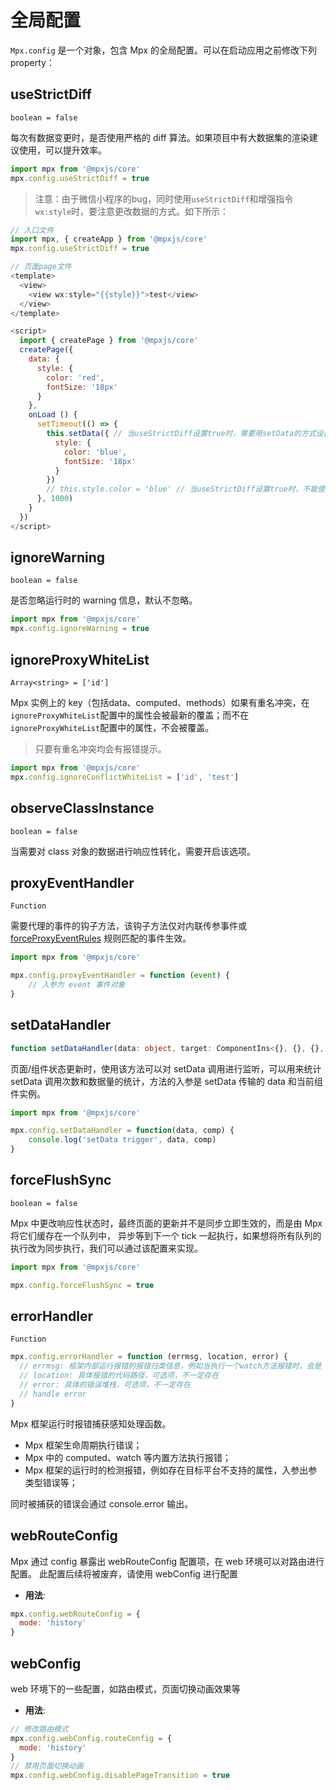 
# 全局配置

`Mpx.config` 是一个对象，包含 Mpx 的全局配置。可以在启动应用之前修改下列 property：

## useStrictDiff

`boolean = false`

每次有数据变更时，是否使用严格的 diff 算法。如果项目中有大数据集的渲染建议使用，可以提升效率。

``` javascript
import mpx from '@mpxjs/core'
mpx.config.useStrictDiff = true
```

> 注意：由于微信小程序的bug，同时使用`useStrictDiff`和增强指令`wx:style`时，要注意更改数据的方式。如下所示：

``` javascript
// 入口文件
import mpx, { createApp } from '@mpxjs/core'
mpx.config.useStrictDiff = true

// 页面page文件
<template>
  <view>
    <view wx:style="{{style}}">test</view>
  </view>
</template>

<script>
  import { createPage } from '@mpxjs/core'
  createPage({
    data: {
      style: {
        color: 'red',
        fontSize: '18px'
      }
    },
    onLoad () {
      setTimeout(() => {
        this.setData({ // 当useStrictDiff设置true时，需要用setData的方式设置整个style对象
          style: {
            color: 'blue',
            fontSize: '18px'
          }
        })
        // this.style.color = 'blue' // 当useStrictDiff设置true时，不能使用这种方式，style不会生效
      }, 1000)
    }
  })
</script>
```

## ignoreWarning

`boolean = false`

是否忽略运行时的 warning 信息，默认不忽略。

```js
import mpx from '@mpxjs/core'
mpx.config.ignoreWarning = true
```

## ignoreProxyWhiteList

`Array<string> = ['id']`

Mpx 实例上的 key（包括data、computed、methods）如果有重名冲突，在`ignoreProxyWhiteList`配置中的属性会被最新的覆盖；而不在`ignoreProxyWhiteList`配置中的属性，不会被覆盖。

> 只要有重名冲突均会有报错提示。

``` javascript
import mpx from '@mpxjs/core'
mpx.config.ignoreConflictWhiteList = ['id', 'test']
```

## observeClassInstance

`boolean = false`

当需要对 class 对象的数据进行响应性转化，需要开启该选项。

## proxyEventHandler

`Function`

需要代理的事件的钩子方法，该钩子方法仅对内联传参事件或 [forceProxyEventRules](/api/compile.html#forceproxyeventrules) 规则匹配的事件生效。

```js
import mpx from '@mpxjs/core'

mpx.config.proxyEventHandler = function (event) {
    // 入参为 event 事件对象
}
```

## setDataHandler

```ts
function setDataHandler(data: object, target: ComponentIns<{}, {}, {}, {}, []>): any
```

页面/组件状态更新时，使用该方法可以对 setData 调用进行监听，可以用来统计 setData 调用次数和数据量的统计，方法的入参是 setData 传输的 data 和当前组件实例。

```js
import mpx from '@mpxjs/core'

mpx.config.setDataHandler = function(data, comp) {
    console.log('setData trigger', data, comp)
}
```

## forceFlushSync

`boolean = false`

Mpx 中更改响应性状态时，最终页面的更新并不是同步立即生效的，而是由 Mpx 将它们缓存在一个队列中， 异步等到下一个 tick 一起执行，如果想将所有队列的执行改为同步执行，我们可以通过该配置来实现。

```js
import mpx from '@mpxjs/core'

mpx.config.forceFlushSync = true
```

## errorHandler

`Function`

```js
mpx.config.errorHandler = function (errmsg, location, error) {
  // errmsg: 框架内部运行报错的报错归类信息，例如当执行一个watch方法报错时，会是 "Unhandled error occurs during execution of watch callback!"
  // location: 具体报错的代码路径，可选项，不一定存在
  // error: 具体的错误堆栈，可选项，不一定存在
  // handle error
}
```

Mpx 框架运行时报错捕获感知处理函数。

* Mpx 框架生命周期执行错误；
* Mpx 中的 computed、watch 等内置方法执行报错；
* Mpx 框架的运行时的检测报错，例如存在目标平台不支持的属性，入参出参类型错误等；

同时被捕获的错误会通过 console.error 输出。

## webRouteConfig
Mpx 通过 config 暴露出 webRouteConfig 配置项，在 web 环境可以对路由进行配置。
此配置后续将被废弃，请使用 webConfig 进行配置

- **用法**:
```js
mpx.config.webRouteConfig = {
  mode: 'history'
}
```

## webConfig
web 环境下的一些配置，如路由模式，页面切换动画效果等

- **用法**:
```js
// 修改路由模式
mpx.config.webConfig.routeConfig = {
  mode: 'history'
}
// 禁用页面切换动画
mpx.config.webConfig.disablePageTransition = true
```